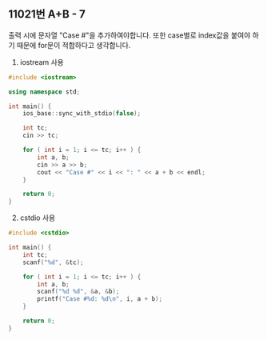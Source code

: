 11021번 A+B - 7
--------------

출력 시에 문자열 "Case #"을 추가하여야합니다. 또한 case별로 index값을 붙여야 하기 때문에 for문이 적합하다고 생각합니다.

1. iostream 사용

~~~ cpp
#include <iostream>

using namespace std;

int main() {
    ios_base::sync_with_stdio(false);

    int tc;
    cin >> tc;

    for ( int i = 1; i <= tc; i++ ) {
        int a, b;
        cin >> a >> b;
        cout << "Case #" << i << ": " << a + b << endl;
    }

    return 0;
}
~~~

2. cstdio 사용

~~~ cpp
#include <cstdio>

int main() {
    int tc;
    scanf("%d", &tc);

    for ( int i = 1; i <= tc; i++ ) {
        int a, b;
        scanf("%d %d", &a, &b);
        printf("Case #%d: %d\n", i, a + b);
    }

    return 0;
}
~~~
